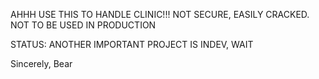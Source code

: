 AHHH USE THIS TO HANDLE CLINIC!!! 
NOT SECURE, EASILY CRACKED. 
NOT TO BE USED IN PRODUCTION

STATUS: ANOTHER IMPORTANT PROJECT IS INDEV, WAIT

Sincerely,
Bear
